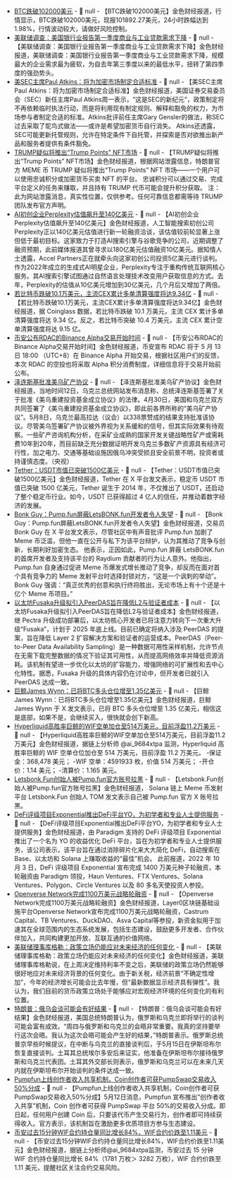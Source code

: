 - [BTC跌破102000美元]() - 📰 null - 【BTC跌破102000美元】金色财经报道，行情显示，BTC跌破102000美元，现报101892.27美元，24小时跌幅达到1.98%，行情波动较大，请做好风险控制。
- [美联储调查：美国银行业报告第一季度商业与工业贷款需求下降](https://flash.jin10.com/detail/20250513020402766800) - 📰 null - 【美联储调查：美国银行业报告第一季度商业与工业贷款需求下降】金色财经报道，美联储调查：美国银行业报告第一季度商业与工业贷款需求下降，规模最大的企业需求最为疲软，为自去年第三季度以来的最低水平，扭转了第四季度的强劲势头。
- [美SEC主席Paul Atkins：将为加密市场制定合适标准](https://www.theblock.co/post/353981/sec-chair-paul-atkins-unveils-his-vision-for-crypto-regulation-as-the-agency-charts-a-friendlier-approach-to-digital-assets?utm_source=twitter&utm_medium=social) - 📰 null - 【美SEC主席Paul Atkins：将为加密市场制定合适标准】金色财经报道，美国证券交易委员会（SEC）新任主席Paul Atkins周一表示，“这是SEC的新纪元”，政策制定将不再依赖临时执法行动，而是将利用现有制定规则、解释和豁免的权力，为市场参与者制定合适的标准。Atkins批评前任主席Gary Gensler的做法，称SEC过去采取了鸵鸟式做法——或许是希望加密货币自行消失。 
Atkins还透露，SEC可能更新托管规则，允许在特定条件下自托管，并探索是否对欲推出新产品和服务者提供有条件豁免。
- [TRUMP疑似将推出“Trump Points” NFT市场]() - 📰 null - 【TRUMP疑似将推出“Trump Points” NFT市场】金色财经报道，根据网站泄露信息，特朗普官方 MEME 币 TRUMP 疑似将推出“Trump Points” NFT 市场——一个用户可以使用忠诚积分或加密货币买卖 NFT 的平台。 
忠诚积分可以通过交易、完成平台定义的任务来赚取，并且持有 TRUMP 代币可能会提升积分获取。 
注：此为网站泄露消息，真实性位置，仅供参考。任何可靠信息都需等待 TRUMP 团队发布官方声明。
- [AI初创企业Perplexity估值飙升至140亿美元]() - 📰 null - 【AI初创企业Perplexity估值飙升至140亿美元】金色财经报道，人工智能搜索初创公司Perplexity正以140亿美元估值进行新一轮融资洽谈，该估值较前轮显著上涨但低于最初目标。这家致力于打造AI搜索引擎与谷歌竞争的公司，近期调整了融资预期，此前媒体报道其曾寻求以180亿美元估值融资10亿美元。据知情人士透露，Accel Partners正在就牵头向这家初创公司投资5亿美元进行谈判。作为2022年成立的生成式AI明星企业，Perplexity专注于重构传统互联网核心服务。其AI搜索引擎试图通过自然语言处理技术改变用户获取信息的方式。去年，Perplexity的估值从10亿美元增加到30亿美元，几个月后又增加了两倍。
- [若比特币跌破10.1万美元，主流CEX累计多单清算强度将达9.34亿](https://www.coinglass.com/zh/pro/futures/LiquidationMap) - 📰 null - 【若比特币跌破10.1万美元，主流CEX累计多单清算强度将达9.34亿】金色财经报道，据 Coinglass 数据，若比特币跌破 10.1 万美元，主流 CEX 累计多单清算强度将达 9.34 亿。反之，若比特币突破 10.4 万美元，主流 CEX 累计空单清算强度将达 9.15 亿。
- [币安公布RDAC的Binance Alpha交易开始时间](https://x.com/binance/status/1921961205926617231) - 📰 null - 【币安公布RDAC的Binance Alpha交易开始时间】金色财经报道，币安宣布 RDAC 将于 5 月 13 日 18:00 （UTC+8）在 Binance Alpha 开始交易，根据社区用户们的反馈，本次 RDAC 的空投也将采取 Alpha 积分消费制度，详细信息将于交易开始前公布。
- [泽连斯基批准美乌矿产协议](https://flash.jin10.com/detail/20250513002735335800) - 📰 null - 【泽连斯基批准美乌矿产协议】金色财经报道，当地时间12日，乌克兰总统网站发布消息称，总统泽连斯基签署了关于批准《美乌重建投资基金成立协议》的法律。4月30日，美国和乌克兰双方共同签署了《美乌重建投资基金成立协议》，即此前各界所称的“美乌矿产协议”。5月8日，乌克兰最高拉达（议会）以338票赞成的结果支持批准该协议。尽管美乌签署矿产协议被外界视为关系缓和的信号，但其实际效果有待观察。一些矿产咨询机构分析，在采矿业成熟的国家开发关键战略性矿产或需耗费10年到20年，而目前缺乏充分数据证明开发乌克兰多数矿产资源具有经济可行性，加之电力、交通等基础设施因俄乌冲突受损且安全前景不明，投资者或持谨慎态度。（央视）
- [Tether：USDT市值已突破1500亿美元](https://x.com/Tether_to/status/1921960774055907567) - 📰 null - 【Tether：USDT市值已突破1500亿美元】金色财经报道，Tether 在 X 平台发文表示，稳定币 USDT 市值已突破 1500 亿美元，Tether 诞生于 2014 年，不仅推出了 USDT，还启动了整个稳定币行业。如今，USDT 已获得超过 4 亿人的信任，并推动着数字经济的发展。
- [Bonk Guy：Pump.fun屏蔽LetsBONK.fun开发者令人失望](https://x.com/theunipcs/status/1921955208634273973?s=46&t=Z-O_RbWgMS3ZeTJAHphDEg) - 📰 null - 【Bonk Guy：Pump.fun屏蔽LetsBONK.fun开发者令人失望】金色财经报道，交易员 Bonk Guy 在 X 平台发文表示，尽管社区中有声音批评 Pump.fun 加剧了 Meme 币泛滥，但他一直在公开与私下为该平台辩护，认为其推动了竞争与创新，长期利好加密生态。 
他表示，正因如此，Pump.fun 屏蔽 LetsBONK.fun 的首席开发者及支持该平台的 Raydium 贡献者的行为让人意外。他指出，Pump.fun 自身通过促进 Meme 币爆发式增长推动了竞争，却反而在面对首个具有竞争力的 Meme 发射平台时选择封锁对方，“这是一个讽刺的举动”。Bonk Guy 强调：“真正优秀的创意和执行终将胜出，无论市场上有十个还是十亿个 Meme 币项目。”
- [以太坊Fusaka升级拟引入PeerDAS旨在降低L2与验证者成本](https://www.coindesk.com/tech/2025/05/12/ethereums-next-upgrade-fusaka-could-cut-layer-2-and-validator-costs) - 📰 null - 【以太坊Fusaka升级拟引入PeerDAS旨在降低L2与验证者成本】金色财经报道，继 Pectra 升级成功部署后，以太坊核心开发者已将注意力转向下一次重大升级“Fusaka”，计划于 2025 年底上线。目前已确定将纳入涉及 PeerDAS 的提案，旨在降低 Layer 2 扩容解决方案和验证者的运营成本。PeerDAS（Peer-to-Peer Data Availability Sampling）是一种数据可用性采样机制，允许节点在无需下载完整数据的情况下验证其可用性，从而提高网络效率并降低资源消耗。该机制有望进一步优化以太坊的扩容能力，增强网络的可扩展性和去中心化特性。据悉，Fusaka 升级的具体内容仍在讨论中，但开发者已就引入 PeerDAS 达成一致。
- [巨鲸James Wynn：已将BTC多头仓位增至1.35亿美元](https://x.com/JamesWynnReal/status/1921947918325404080) - 📰 null - 【巨鲸James Wynn：已将BTC多头仓位增至1.35亿美元】金色财经报道，巨鲸 James Wynn 于 X 发文表示，已将 BTC 多头仓位增至 1.35 亿美元，相信这是底部，如果不是，会继续买入，很快就会创下新高。
- [Hyperliquid高胜率巨鲸的WIF空单加仓至514万美元，目前浮盈11.2万美元](https://x.com/ai_9684xtpa/status/1921947331651379308) - 📰 null - 【Hyperliquid高胜率巨鲸的WIF空单加仓至514万美元，目前浮盈11.2万美元】金色财经报道，据链上分析师 @ai_9684xtpa 监测，Hyperliquid 高胜率巨鲸的 WIF 空单仓位加仓至 514 万美元，目前浮盈 11.2 万美元。 
-保证金：368,478 美元； 
-WIF 空单：4591933 枚，价值 514 万美元； 
-开仓价：1.14 美元； 
-清算价：1.165 美元。
- [Letsbonk.Fun创始人被Pump.fun官方账号拉黑](https://x.com/SolportTom/status/1921946914980794537) - 📰 null - 【Letsbonk.Fun创始人被Pump.fun官方账号拉黑】金色财经报道， Solana 链上 Meme 币发射平台 Letsbonk.Fun 创始人 TOM 发文表示自己被 Pump.fun 官方 X 账号拉黑。
- [DeFi评级项目Exponential推出DeFi平台YO，为初学者和专业人士提供服务](https://www.theblock.co/post/353958/paradigm-backed-exponential-launches-defi-platform-yo-to-optimize-yield) - 📰 null - 【DeFi评级项目Exponential推出DeFi平台YO，为初学者和专业人士提供服务】金色财经报道，由 Paradigm 支持的 DeFi 评级项目 Exponential 推出了一个名为 YO 的收益优化 DeFi 平台，旨在为初学者和专业人士提供服务，该公司表示，该平台旨在通过消除碎片化来大大简化 DeFi，自动搜索在 Base、以太坊和 Solana 上赚取收益的“最佳”机会。 
此前报道，2022 年 10 月 3 日，DeFi 评级项目 Exponential 宣布完成 1400 万美元种子轮融资，本轮融资由 Paradigm 领投，Haun Ventures、FTX Ventures、Solana Ventures、Polygon、Circle Ventures 以及 80 多名天使投资人参投。
- [Openverse Network完成1100万美元战略轮融资](https://chainwire.org/2025/05/12/openverse-network-secures-11-million-in-strategic-funding-to-advance-the-global-value-internet-infrastructure/) - 📰 null - 【Openverse Network完成1100万美元战略轮融资】金色财经报道，Layer0区块链基础设施平台Openverse Network宣布完成1100万美元战略轮融资，Castrum Capital、TB Ventures、DuckDAO、Asva Capital等参投，新资金拟用于加速其在全球范围内的生态系统发展，包括生态建设，鼓励更多开发者、合作伙伴加入，共同构建更加开放、互联互通的价值网络。
- [美联储理事库格勒：政策立场仍能应对未来经济的任何变化](https://flash.jin10.com/detail/20250512232135358800) - 📰 null - 【美联储理事库格勒：政策立场仍能应对未来经济的任何变化】金色财经报道，美联储理事库格勒说，在上周决定维持利率不变之后，美联储的政策立场仍然能够很好地应对未来经济背景的任何变化。由于新关税，经济前景“不确定性增加”，今年的经济增长可能会比去年慢，但“最新数据显示经济具有弹性”。我认为，我们目前的货币政策立场处于能够应对宏观经济环境的任何变化的有利位置。
- [特朗普：俄乌会谈可能会有好结果](https://flash.jin10.com/detail/20250512225532698800) - 📰 null - 【特朗普：俄乌会谈可能会有好结果】金色财经报道，美国总统特朗普认为，俄罗斯和乌克兰即将举行的谈判可能会富有成效。“周四与俄罗斯和乌克兰的会晤非常重要。我真的坚持要举行这次会晤。我认为这次会晤可能会产生好的结果，”特朗普表示。俄罗斯总统普京早些时候提议，在中断与乌克兰的直接谈判后，于5月15日在伊斯坦布尔恢复直接谈判。土耳其总统埃尔多安后来证实，他准备在伊斯坦布尔接待俄罗斯和乌克兰代表团。土耳其外交部长则表示，俄罗斯和乌克兰可以在未来几天内就在伊斯坦布尔开始谈判的条件达成一致。
- [Pumpfun上线创作者收入共享机制，Coin创作者可获PumpSwap交易收入50%分成](https://x.com/pumpdotfun/status/1921941742854512924) - 📰 null - 【Pumpfun上线创作者收入共享机制，Coin创作者可获PumpSwap交易收入50%分成】5月12日消息，Pumpfun 宣布推出“创作者收入共享”机制，Coin 创作者可获得 PumpSwap 平台 50%的交易收入分成。即日起，任何用户创建 Coin 后，只要该代币产生交易行为，创作者即可持续获得收入。官方表示，该机制旨在激励更多优质项目方参与生态建设。
- [币安过去15分钟WIF合约持仓量同比增长84%，WIF合约价跌至1.11美元](https://x.com/ai_9684xtpa/status/1921944762384281670) - 📰 null - 【币安过去15分钟WIF合约持仓量同比增长84%，WIF合约价跌至1.11美元】金色财经报道，据链上分析师@ai_9684xtpa监测，币安过去 15 分钟 WIF 合约持仓量同比增长 84%（1781 万枚＞ 3282 万枚），WIF 合约价跌至 1.11 美元，提醒社区关注合约交易风险。
